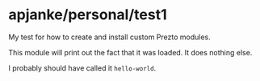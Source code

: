 #  apjanke/personal/test1

My test for how to create and install custom Prezto modules.

This module will print out the fact that it was loaded. It does nothing else.

I probably should have called it `hello-world`.
